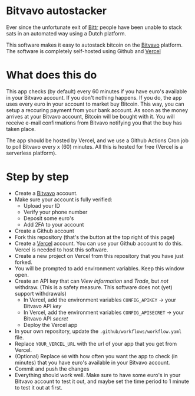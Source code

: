 # Bitvavo autostacker

Ever since the unfortunate exit of [Bittr](https://getbittr.com/) people have been unable to stack sats in an automated way using a Dutch platform.

This software makes it easy to autostack bitcoin on the [Bitvavo](https://bitvavo.com) platform.
The software is completely self-hosted using Github and [Vercel](https://vercel.com)

# What does this do
This app checks (by default) every 60 minutes if you have euro's available in your Bitvavo account.
If you don't nothing happens. If you do, the app uses every euro in your account to market buy Bitcoin.
This way, you can setup a reccuring payment from your bank account. As soon as the money arrives at your Bitvavo account, Bitcoin
will be bought with it. You will receive e-mail confirmations from Bitvavo notifying you that the buy has taken place.

The app should be hosted by Vercel, and we use a Github Actions Cron job to poll Bitvavo every x (60) minutes.
All this is hosted for free (Vercel is a serverless platform).

# Step by step

- Create a [Bitvavo](https://bitvavo.com) account.
- Make sure your account is fully verified:
    - Upload your ID
    - Verify your phone number
    - Deposit some euro's
    - Add 2FA to your account
- Create a Github account
- Fork this repository (that's the button at the top right of this page)
- Create a [Vercel](https://vercel.com) account. You can use your Github account to do this. Vercel is needed to host this software.
- Create a new project on Vercel from this repository that you have just forked.
- You will be prompted to add environment variables. Keep this window open.
- Create an API key that can _View information_ and _Trade_, but *not* withdraw. (This is a safety measure. This software does not (yet) support withdrawals)
    - In Vercel, add the environment variables `CONFIG_APIKEY` -> your Bitvavo API *key*
    - In Vercel, add the environment variables `CONFIG_APISECRET` -> your Bitvavo API *secret*
    - Deploy the Vercel app
- In your own repository, update the `.github/workflows/workflow.yaml` file.
- Replace `YOUR_VERCEL_URL` with the url of your app that you get from Vercel.
- (Optional) Replace `60` with how often you want the app to check (in minutes) that you have euro's available in your Bitvavo account.
- Commit and push the changes
- Everything should work well. Make sure to have some euro's in your Bitvavo account to test it out, and maybe set the time period to 1 minute to test it out at first.